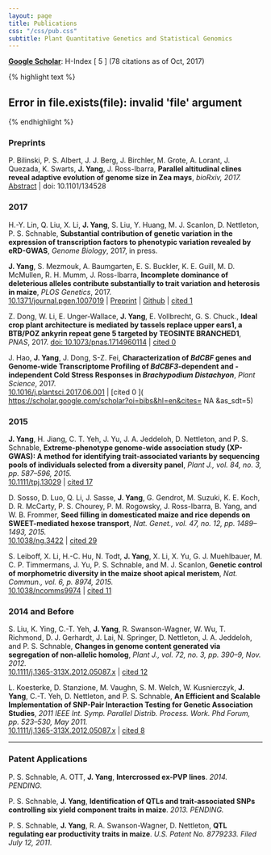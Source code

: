 ```yaml
---
layout: page
title: Publications
css: "/css/pub.css"
subtitle: Plant Quantitative Genetics and Statistical Genomics
---
```




__[Google Scholar](https://scholar.google.com/citations?hl=en&user=2CiKnzkAAAAJ)__: H-Index [ 5 ] (78 citations as of Oct, 2017)  

{% highlight text %}
## Error in file.exists(file): invalid 'file' argument
{% endhighlight %}

### Preprints


P. Bilinski, P. S. Albert, J. J. Berg, J. Birchler, M. Grote, A. Lorant, J. Quezada, K. Swarts, __J. Yang__, J. Ross-Ibarra, __Parallel altitudinal clines reveal adaptive evolution of genome size in Zea mays__, *bioRxiv, 2017.*  
[Abstract](http://biorxiv.org/content/early/2017/05/05/134528) | doi: 10.1101/134528 


### 2017

H.-Y. Lin, Q. Liu, X. Li, __J. Yang__, S. Liu, Y. Huang, M. J. Scanlon, D. Nettleton, P. S. Schnable, __Substantial contribution of genetic variation in the expression of transcription factors to phenotypic variation revealed by eRD-GWAS__, *Genome Biology*, 2017, in press.  

__J. Yang__, S. Mezmouk, A. Baumgarten, E. S. Buckler, K. E. Guill, M. D. McMullen, R. H. Mumm, J. Ross-Ibarra, __Incomplete dominance of deleterious alleles contribute substantially to trait variation and heterosis in maize__, *PLOS Genetics*, 2017.  
[10.1371/journal.pgen.1007019](http://journals.plos.org/plosgenetics/article?id=10.1371/journal.pgen.1007019) | [Preprint](https://www.biorxiv.org/content/early/2017/06/09/086132) | [Github](https://github.com/yangjl/GERP-diallel) | [cited 1](https://scholar.google.com/scholar?oi=bibs&hl=en&cites=17320304599311441198&as_sdt=5)

Z. Dong, W. Li, E. Unger-Wallace, __J. Yang__, E. Vollbrecht, G. S. Chuck., __Ideal crop plant architecture is mediated by tassels replace upper ears1, a BTB/POZ ankyrin repeat gene 5 targeted by TEOSINTE BRANCHED1__, *PNAS*, 2017. 
[doi: 10.1073/pnas.1714960114](http://www.pnas.org/content/early/2017/09/26/1714960114.short) | [cited 0](https://scholar.google.com/scholar?oi=bibs&hl=en&cites=NA&as_sdt=5)

J. Hao, __J. Yang__, J. Dong, S-Z. Fei, __Characterization of *BdCBF* genes and Genome-wide Transcriptome Profiling of *BdCBF3*-dependent and -independent Cold Stress Responses in *Brachypodium Distachyon*__, *Plant Science*, 2017.  
 [10.1016/j.plantsci.2017.06.001](http://www.sciencedirect.com/science/article/pii/S0168945217303862?via%3Dihub)  | [cited  0 ]( https://scholar.google.com/scholar?oi=bibs&hl=en&cites= NA &as_sdt=5)

### 2015

__J. Yang__, H. Jiang, C. T. Yeh, J. Yu, J. A. Jeddeloh, D. Nettleton, and P. S. Schnable, __Extreme-phenotype genome-wide association study (XP-GWAS): A method for identifying trait-associated variants by sequencing pools of individuals selected from a diversity panel__, *Plant J., vol. 84, no. 3, pp. 587–596, 2015.*  
[10.1111/tpj.13029](http://doi.wiley.com/10.1111/tpj.13029) | [cited 17](https://scholar.google.com/scholar?oi=bibs&hl=en&cites=4727081806497409997&as_sdt=5)

D. Sosso, D. Luo, Q. Li, J. Sasse, __J. Yang__, G. Gendrot, M. Suzuki, K. E. Koch, D. R. McCarty, P. S. Chourey, P. M. Rogowsky, J. Ross-Ibarra, B. Yang, and W. B. Frommer, __Seed filling in domesticated maize and rice depends on SWEET-mediated hexose transport__, *Nat. Genet., vol. 47, no. 12, pp. 1489–1493, 2015.*  
[10.1038/ng.3422](http://www.nature.com/ng/journal/v47/n12/full/ng.3422.html) | [cited 29](https://scholar.google.com/scholar?oi=bibs&hl=en&cites=14940779386657346302&as_sdt=5)

S. Leiboff, X. Li, H.-C. Hu, N. Todt, __J. Yang__, X. Li, X. Yu, G. J. Muehlbauer, M. C. P. Timmermans, J. Yu, P. S. Schnable, and M. J. Scanlon, __Genetic control of morphometric diversity in the maize shoot apical meristem__, *Nat. Commun., vol. 6, p. 8974, 2015.*  
[10.1038/ncomms9974](http://www.nature.com/ncomms/2015/151120/ncomms9974/full/ncomms9974.html) | [cited 11](https://scholar.google.com/scholar?oi=bibs&hl=en&cites=15673008105270802385&as_sdt=5)


### 2014 and Before

S. Liu, K. Ying, C.-T. Yeh, __J. Yang__, R. Swanson-Wagner, W. Wu, T. Richmond, D. J. Gerhardt, J. Lai, N. Springer, D. Nettleton, J. A. Jeddeloh, and P. S. Schnable, __Changes in genome content generated via segregation of non-allelic homolog__, *Plant J., vol. 72, no. 3, pp. 390–9, Nov. 2012.*  
[10.1111/j.1365-313X.2012.05087.x](http://onlinelibrary.wiley.com/doi/10.1111/j.1365-313X.2012.05087.x/abstract) | [cited 12](https://scholar.google.com/scholar?oi=bibs&hl=en&cites=12628450597487851072&as_sdt=5)


L. Koesterke, D. Stanzione, M. Vaughn, S. M. Welch, W. Kusnierczyk, __J. Yang__, C.-T. Yeh, D. Nettleton, and P. S. Schnable, __An Efficient and Scalable Implementation of SNP-Pair Interaction Testing for Genetic Association Studies__, *2011 IEEE Int. Symp. Parallel Distrib. Process. Work. Phd Forum, pp. 523–530, May 2011.*  
[10.1111/j.1365-313X.2012.05087.x](http://ieeexplore.ieee.org/document/6008872/?arnumber=6008872) | [cited 8](https://scholar.google.com/scholar?oi=bibs&hl=en&cites=15468679869872245348&as_sdt=5)

------------------------

### Patent Applications

P. S. Schnable, A. OTT, __J. Yang__, __Intercrossed ex-PVP lines__.  *2014. PENDING.*

P. S. Schnable, __J. Yang__, __Identification of QTLs and trait-associated SNPs controlling six yield component traits in maize__. *2013. PENDING.*

P. S. Schnable, __J. Yang__, R. A. Swanson-Wagner, D. Nettleton, __QTL regulating ear productivity traits in maize__. *U.S. Patent No. 8779233. Filed July 12, 2011.*




